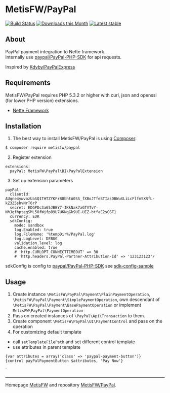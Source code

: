 MetisFW/PayPal
======

[![Build Status](https://travis-ci.org/MetisFW/PayPal.svg?branch=master)](https://travis-ci.org/MetisFW/PayPal)
[![Downloads this Month](https://img.shields.io/packagist/dm/metisfw/paypal.svg)](https://packagist.org/packages/metisfw/paypal)
[![Latest stable](https://img.shields.io/packagist/v/metisfw/paypal.svg)](https://packagist.org/packages/metisfw/paypal)

About
------------
PayPal payment integration to Nette framework.  
Internally use [paypal/PayPal-PHP-SDK](https://github.com/paypal/PayPal-PHP-SDK) for api requests.

Inspired by [Kdyby/PayPalExpress](https://github.com/Kdyby/PayPalExpress)

Requirements
------------
MetisFW/PayPal requires PHP 5.3.2 or higher with curl, json and openssl (for lower PHP version) extensions.

- [Nette Framework](https://github.com/nette/nette)


Installation
------------
1) The best way to install MetisFW/PayPal is using  [Composer](http://getcomposer.org/):

```sh
$ composer require metisfw/paypal
```

2) Register extension
```
extensions:
  payPal: MetisFW\PayPal\DI\PayPalExtension
```

3) Set up extension parameters

```neon
payPal:
  clientId: AUqne4ywvozUaSQ1THTZYKFr88bhtA0SS_fXBoJTfeSTIasDBWuXLiLcFlfmSXRfL-kZ3Z5shvNrT6rP
  secret: EDGPDc3a65JBBY7-IKkNak7aGTVTvY-NhJgfhptegSML58fWjfp89U7UKNgGk9UI-UEZ-btfaE2sGST1
  currency: EUR
  sdkConfig:
    mode: sandbox
    log.Enabled: true
    log.FileName: '%tempDir%/PayPal.log'
    log.LogLevel: DEBUG
    validation.level: log
    cache.enabled: true
    # 'http.CURLOPT_CONNECTTIMEOUT' => 30
    # 'http.headers.PayPal-Partner-Attribution-Id' => '123123123'/
```

sdkConfig is config to [paypal/PayPal-PHP-SDK](https://github.com/paypal/PayPal-PHP-SDK)
see [sdk-config-sample](https://github.com/paypal/PayPal-PHP-SDK/blob/master/sample/sdk_config.ini)

Usage
------------
1) Create instance `\MetisFW\PayPal\Payment\PlainPaymentOperation`, `\MetisFW\PayPal\Payment\SimplePaymentOperation`, 
   own descendant of `\MetisFW\PayPal\Payment\BasePaymentOperation` or implement `MetisFW\PayPal\PaymentOperation` 
2) Pass on created instances of `\PayPal\Api\Transaction` to them.
3) Create component `\MetisFW\PayPal\UI\PaymentControl` and pass on the operation
4) For customizing default template 
 - call `setTemplateFilePath` and set different control template
 - use attributes in parent template
  ```
  {var attributes = array('class' => 'paypal-payment-button')}
  {control payPalPaymentButton $attributes, 'Pay Now'}
  ```
`

-----

Homepage [MetisFW](https://github.com/MetisFW) and repository [MetisFW/PayPal](https://github.com/MetisFW/PayPal).